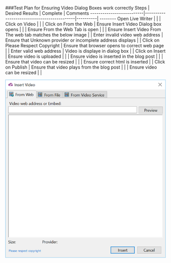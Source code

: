 ###Test Plan for Ensuring Video Dialog Boxes work correctly
Steps                  | Desired Results                | Complete | Comments
--------------------------|--------------------------------------------|----------| --------
Open Live Writer |  |  |
Click on Video | | | 
Click on From the Web | Ensure Insert Video Dialog box opens | |
| Ensure From the Web Tab is open | |
| Ensure Insert Video From The web tab matches the below image | |
Enter invalid video web address | Ensure that Unknown provider or incomplete address displays | |
Click on Please Respect Copyright | Ensure that browser opens to correct web page | |
Enter valid web address | Video is displaye in dialog box | |
Click on Insert | Ensure video is uploaded | | 
| Ensure video is inserted in the blog post | | 
| Ensure that video can be resized | | 
| Ensure correct html is inserted  | |
Click on Publish | Ensure that video plays from the blog post  | | 
 | Ensure video can be resized | |

![Insert Video From Web](images/videofromweb.png) 